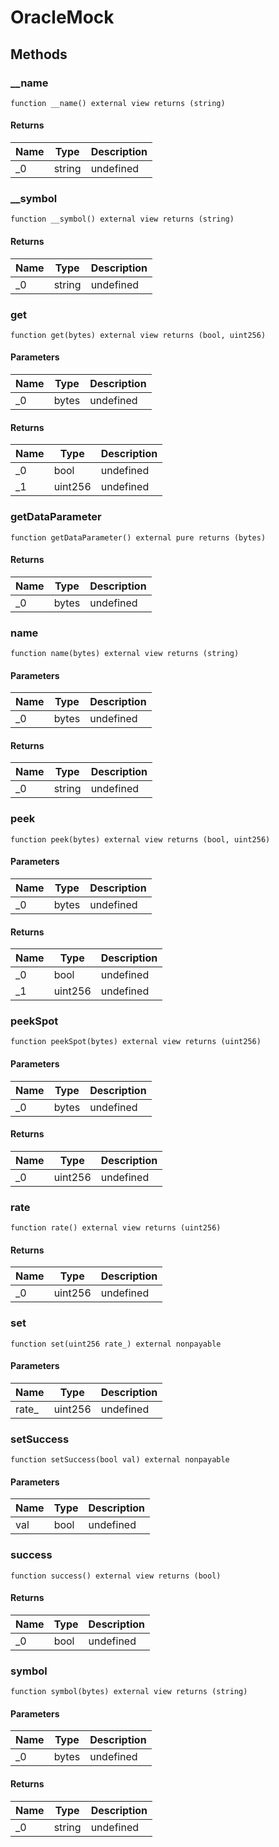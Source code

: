 # OracleMock









## Methods

### __name

```solidity
function __name() external view returns (string)
```






#### Returns

| Name | Type | Description |
|---|---|---|
| _0 | string | undefined |

### __symbol

```solidity
function __symbol() external view returns (string)
```






#### Returns

| Name | Type | Description |
|---|---|---|
| _0 | string | undefined |

### get

```solidity
function get(bytes) external view returns (bool, uint256)
```





#### Parameters

| Name | Type | Description |
|---|---|---|
| _0 | bytes | undefined |

#### Returns

| Name | Type | Description |
|---|---|---|
| _0 | bool | undefined |
| _1 | uint256 | undefined |

### getDataParameter

```solidity
function getDataParameter() external pure returns (bytes)
```






#### Returns

| Name | Type | Description |
|---|---|---|
| _0 | bytes | undefined |

### name

```solidity
function name(bytes) external view returns (string)
```





#### Parameters

| Name | Type | Description |
|---|---|---|
| _0 | bytes | undefined |

#### Returns

| Name | Type | Description |
|---|---|---|
| _0 | string | undefined |

### peek

```solidity
function peek(bytes) external view returns (bool, uint256)
```





#### Parameters

| Name | Type | Description |
|---|---|---|
| _0 | bytes | undefined |

#### Returns

| Name | Type | Description |
|---|---|---|
| _0 | bool | undefined |
| _1 | uint256 | undefined |

### peekSpot

```solidity
function peekSpot(bytes) external view returns (uint256)
```





#### Parameters

| Name | Type | Description |
|---|---|---|
| _0 | bytes | undefined |

#### Returns

| Name | Type | Description |
|---|---|---|
| _0 | uint256 | undefined |

### rate

```solidity
function rate() external view returns (uint256)
```






#### Returns

| Name | Type | Description |
|---|---|---|
| _0 | uint256 | undefined |

### set

```solidity
function set(uint256 rate_) external nonpayable
```





#### Parameters

| Name | Type | Description |
|---|---|---|
| rate_ | uint256 | undefined |

### setSuccess

```solidity
function setSuccess(bool val) external nonpayable
```





#### Parameters

| Name | Type | Description |
|---|---|---|
| val | bool | undefined |

### success

```solidity
function success() external view returns (bool)
```






#### Returns

| Name | Type | Description |
|---|---|---|
| _0 | bool | undefined |

### symbol

```solidity
function symbol(bytes) external view returns (string)
```





#### Parameters

| Name | Type | Description |
|---|---|---|
| _0 | bytes | undefined |

#### Returns

| Name | Type | Description |
|---|---|---|
| _0 | string | undefined |




